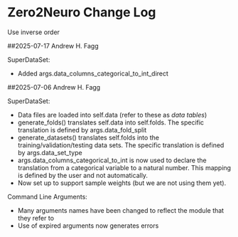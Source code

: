 # Zero2Neuro Change Log

Use inverse order

##2025-07-17 Andrew H. Fagg

SuperDataSet:
* Added args.data_columns_categorical_to_int_direct

##2025-07-06 Andrew H. Fagg

SuperDataSet:
* Data files are loaded into self.data (refer to these as *data tables*)
* generate_folds() translates self.data into self.folds.  The specific translation is defined by args.data_fold_split
* generate_datasets() translates self.folds into the training/validation/testing data sets.  The specific translation is defined by args.data_set_type
* args.data_columns_categorical_to_int is now used to declare the translation from a categorical variable to a natural number.  This mapping is defined by the user and not automatically.
* Now set up to support sample weights (but we are not using them yet).

Command Line Arguments:
* Many arguments names have been changed to reflect the module that they refer to
* Use of expired arguments now generates errors


